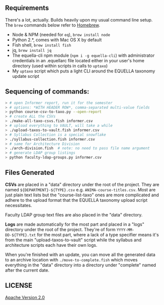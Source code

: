 ## Requirements

There's a lot, actually. Builds heavily upon my usual command line setup. The `brew` commands below refer to [Homebrew](http://brew.sh).

- Node & NPM (needed for `eq`), `brew install node`
- Python 2.\*, comes with Mac OS X by default
- Fish shell, `brew install fish`
- jq, `brew install jq`
- The equella-cli npm module (`npm i -g equella-cli`) with administrator credentials in an .equellarc file located either in your user's home directory (used within scripts in calls to `uptaxo`)
- My `uptaxo` script which puts a light CLI around the EQUELLA taxonomy update script

## Sequencing of commands:

```sh
> # open Informer report, run it for the semester
> # options: *WITH HEADER ROW*, comma-separated multi-value fields
> python course-csv-to-taxo.py --open-report
> # create ALL the CSVs
> ./make-all-taxo-csvs.fish informer.csv
> # upload everything to VAULT, will take a while
> ./upload-taxos-to-vault.fish informer.csv
> # Syllabus Collection is a special snowflake
> ./syllabus-collection.fish informer.csv
> # same for Architecture Division
> ./arch-division.fish  # note: no need to pass file name argument
> # generate LDAP group listings
> python faculty-ldap-groups.py informer.csv
```

## Files Generated

**CSVs** are placed in a "data" directory under the root of the project. They are named `${DEPARTMENT}-${TYPE}.csv` e.g. `ANIMA-course-titles.csv`. Most are just plain text lists but the "course-list-taxo" ones are more complicated and adhere to the upload format that the EQUELLA taxonomy upload script necessitates.

Faculty LDAP group text files are also placed in the "data" directory.

**Logs** are made automatically for the most part and placed in a "logs" directory under the root of the project. They're of form `YYYY-MM-DD-${TYPE}.txt` for the most part, where a lack of a type specifier means it's from the main "upload-taxos-to-vault" script while the syllabus and architecture scripts each have their own logs.

When you're finished with an update, you can move all the generated data to an archive location with `./move-to-complete.fish` which moves everything in the "data" directory into a directory under "complete" named after the current date.

## LICENSE

[Apache Version 2.0](http://www.apache.org/licenses/LICENSE-2.0)
